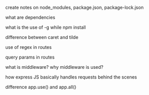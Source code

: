 create notes on node_modules, package.json, package-lock.json

what are dependencies

what is the use of -g while npm install

difference between caret and tilde

use of regex in routes

query params in routes

what is middleware? why middleware is used?

how express JS basically handles requests behind the scenes

difference app.use() and app.all()

